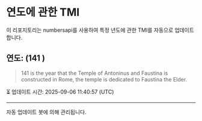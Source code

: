 
# 연도에 관한 TMI

이 리포지토리는 numbersapi를 사용하여 특정 년도에 관한 TMI를 자동으로 업데이트합니다.

## 연도: (141 )
> 141 is the year that the Temple of Antoninus and Faustina is constructed in Rome, the temple is dedicated to Faustina the Elder.

⏳ 업데이트 시간: 2025-09-06 11:40:57 (UTC)

---
자동 업데이트 봇에 의해 관리됩니다.
